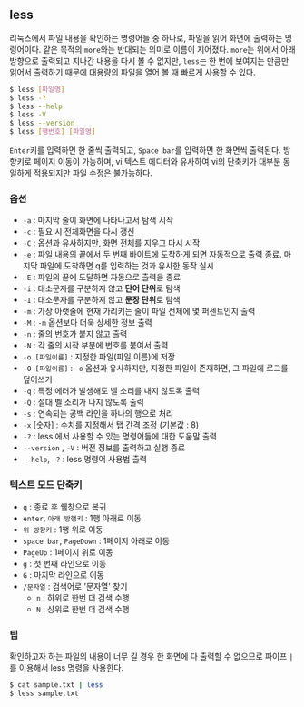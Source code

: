 ## less

리눅스에서 파일 내용을 확인하는 명령어들 중 하나로, 파일을 읽어 화면에 출력하는 명령어이다. 같은 목적의 `more`와는 반대되는 의미로 이름이 지어졌다. `more`는 위에서 아래 방향으로 출력되고 지나간 내용을 다시 볼 수 없지만, `less`는 한 번에 보여지는 만큼만 읽어서 출력하기 때문에 대용량의 파일을 열어 볼 때 빠르게 사용할 수 있다.

```bash
$ less [파일명]
$ less -?
$ less --help
$ less -V
$ less --version
$ less [행번호] [파일명]
```

`Enter`키를 입력하면 한 줄씩 출력되고, `Space bar`를 입력하면 한 화면씩 출력된다. 방향키로 페이지 이동이 가능하며, vi 텍스트 에디터와 유사하여 vi의 단축키가 대부분 동일하게 적용되지만 파일 수정은 불가능하다.

### 옵션

- `-a` : 마지막 줄이 화면에 나타나고서 탐색 시작
- `-c` : 필요 시 전체화면을 다시 갱신
- `-C` : 옵션과 유사하지만, 화면 전체를 지우고 다시 시작
- `-e` : 파일 내용의 끝에서 두 번째 바이트에 도착하게 되면 자동적으로 출력 종료. 마지막 파일에 도착하면 q를 입력하는 것과 유사한 동작 실시
- `-E` : 파일의 끝에 도달하면 자동으로 출력을 종료
- `-i` : 대소문자를 구분하지 않고 **단어 단위**로 탐색
- `-I` : 대소문자를 구분하지 않고 **문장 단위**로 탐색
- `-m` : 가장 아랫줄에 현재 가리키는 줄이 파일 전체에 몇 퍼센트인지 출력
- `-M` : `-m` 옵션보다 더욱 상세한 정보 출력
- `-n` : 줄의 번호가 붙지 않고 출력
- `-N` : 각 줄의 시작 부분에 번호를 붙여서 출력
- `-o [파일이름]` : 지정한 파일(파일 이름)에 저장
- `-O [파일이름]` : `-o` 옵션과 유사하지만, 지정한 파일이 존재하면, 그 파일에 로그를 덮어쓰기
- `-q` : 특정 에러가 발생해도 벨 소리를 내지 않도록 출력
- `-Q` : 절대 벨 소리가 나지 않도록 출력
- `-s` : 연속되는 공백 라인을 하나의 행으로 처리
- `-x` [숫자] : 수치를 지정해서 탭 간격 조정 (기본값 : 8)
- `-?` : less 에서 사용할 수 있는 명령어들에 대한 도움말 출력
- `--version` , `-V` : 버전 정보를 출력하고 실행 종료
- `--help`, `-?` : less 명령어 사용법 출력

### 텍스트 모드 단축키

- `q` : 종료 후 쉘창으로 복귀
- `enter`, `아래 방행키`  : 1행 아래로 이동
- `위 방향키` : 1행 위로 이동
- `space bar`, `PageDown` : 1페이지 아래로 이동
- `PageUp` : 1페이지 위로 이동
- `g` : 첫 번째 라인으로 이동
- `G` : 마지막 라인으로 이동
- `/문자열` : 검색어로 '문자열' 찾기
  - `n` : 하위로 한번 더 검색 수행
  - `N` : 상위로 한번 더 검색 수행



### 팁

확인하고자 하는 파일의 내용이 너무 길 경우 한 화면에 다 출력할 수 없으므로 파이프 `|`를 이용해서 less 명령을 사용한다.

```bash
$ cat sample.txt | less
$ less sample.txt
```

